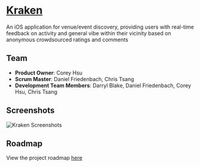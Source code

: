 # [Kraken](http://www.itskraken.com/)
An iOS application for venue/event discovery, providing users with real-time feedback on activity and general vibe
within their vicinity based on anonymous crowdsourced ratings and comments

## Team
  - __Product Owner__: Corey Hsu
  - __Scrum Master__: Daniel Friedenbach, Chris Tsang
  - __Development Team Members__: Darryl Blake, Daniel Friedenbach, Corey Hsu, Chris Tsang

## Screenshots
![Kraken Screenshots](https://github.com/persnickety-opossum/Native/blob/master/screenshots.png)

## Roadmap
View the project roadmap [here](https://github.com/persnickety-opossum/persnickety-opossum/issues)
